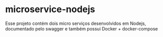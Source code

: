 # microservice-nodejs
Esse projeto contém dois micro serviços desenvolvidos em Nodejs, documentado pelo swagger e também possui Docker + docker-compose
